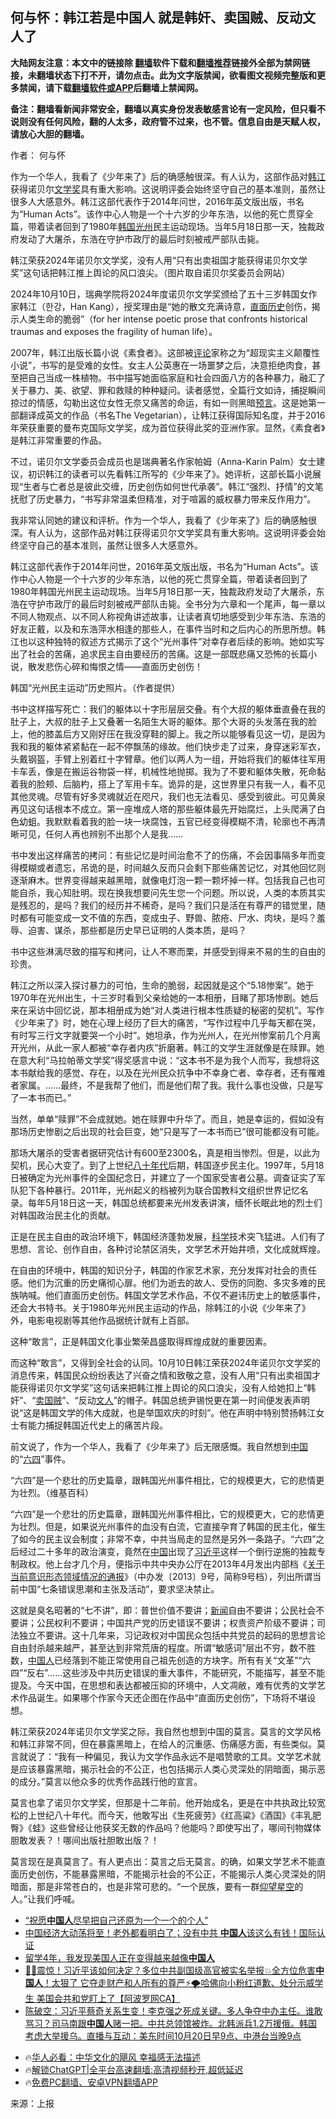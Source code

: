  <!-- 面包屑导航 --> <h2>何与怀：韩江若是中国人 就是韩奸、卖国贼、反动文人了</h2> <p class="notice"><b>大陆网友注意：本文中的链接除 <a href="https://github.com/bannedbook/fanqiang" >翻墙</a>软件下载和<a href="https://github.com/killgcd/justmysocks/blob/master/README.md">翻墙推荐</a>链接外全部为禁网链接，未翻墙状态下打不开，请勿点击。此为文字版禁闻，欲看图文视频完整版和更多禁闻，请下载<a href="https://github.com/bannedbook/fanqiang">翻墙软件或APP</a>后翻墙上禁闻网。</p><p>备注：翻墙看新闻非常安全，翻墙以真实身份发表敏感言论有一定风险，但只看不说则没有任何风险，翻的人太多，政府管不过来，也不管。信息自由是天赋人权，请放心大胆的翻墙。</b></p>  <div class="entry"> <p>作者： 何与怀</p> <p id="summary">作为一个华人，我看了《少年来了》后的确感触很深。有人认为，这部作品对<a href="https://www.bannedbook.org/bnews/tag/%e9%9f%a9%e6%b1%9f/" class="st_tag internal_tag" rel="tag" title="标签 韩江 下的日志">韩江</a>获得诺贝尔<a href="https://www.bannedbook.org/bnews/tag/%E6%96%87%E5%AD%A6%E5%A5%96/" class="st_tag internal_tag" rel="tag" title="标签 文学奖 下的日志">文学奖</a>具有重大影响。这说明评委会始终坚守自己的基本准则，虽然让很多人大感意外。韩江这部代表作于2014年问世，2016年英文版出版，书名为“Human Acts”。该作中心人物是一个十六岁的少年东浩，以他的死亡贯穿全篇，带着读者回到了1980年<a href="https://www.bannedbook.org/bnews/tag/%e9%9f%a9%e5%9b%bd/" class="st_tag internal_tag" rel="tag" title="标签 韩国 下的日志">韩国</a><a href="https://www.bannedbook.org/bnews/tag/%E5%85%89%E5%B7%9E/" class="st_tag internal_tag" rel="tag" title="标签 光州 下的日志">光州</a>民主运动现场。当年5月18日那一天，独裁政府发动了大屠杀，东浩在守护市政厅的最后时刻被戒严部队击毙。</p> <p id="conimg">韩江荣获2024年诺贝尔文学奖，没有人用“只有出卖祖国才能获得诺贝尔文学奖”这句话把韩江推上舆论的风口浪尖。（图片取自诺贝尔奖委员会网站）</p> <p>2024年10月10日，瑞典学院将2024年度诺贝尔文学奖颁给了五十三岁韩国女作家韩江（한강，Han Kang），授奖理由是“她的散文充满诗意，<span class='wp_keywordlink'><a href="https://www.bannedbook.org/forum2/topic968.html" title="直面历史——老三届反思录" target="_blank">直面历史</a></span>创伤，揭示人类生命的脆弱”（for her intense poetic prose that confronts historical traumas and exposes the fragility of human life）。</p> <p>2007年，韩江出版长篇小说《素食者》。这部被<span class='wp_keywordlink_affiliate'><a href="https://www.bannedbook.org/bnews/comments/" title="新闻评论" target="_blank">评论</a></span>家称之为“超现实主义颠覆性小说”，书写的是受难的女性。女主人公英惠在一场噩梦之后，决意拒绝肉食，甚至把自己当成一株植物。书中描写她面临家庭和社会四面八方的各种暴力，融汇了关于暴力、美、欲望、罪和救赎的种种疑问。读者感觉，全篇行文如诗，捕捉瞬间掠过的情感，勾勒出这位女性无奈又痛苦的命运，有如一则黑暗<span class='wp_keywordlink'><a href="https://www.bannedbook.org/forum5/" title="预言玄学禁书下载" rel="nofollow">预言</a></span>。这是她第一部翻译成英文的作品（书名The Vegetarian），让韩江获得国际知名度，并于2016年荣获重要的曼布克国际文学奖，成为首位获得此奖的亚洲作家。显然，《素食者》是韩江非常重要的作品。</p> <p>不过，诺贝尔文学委员会成员也是瑞典著名作家帕姆（Anna-Karin Palm）女士建议，初识韩江的读者可以先看韩江所写的《少年来了》。她评析，这部长篇小说展现“生者与亡者总是彼此交缠，历史创伤如何世代承袭”。韩江“强烈、抒情”的文笔抚慰了历史暴力，“书写非常温柔但精准，对于喧嚣的威权暴力带来反作用力”。</p>  <p>我非常认同她的建议和评析。作为一个华人，我看了《少年来了》后的确感触很深。有人认为，这部作品对韩江获得诺贝尔文学奖具有重大影响。这说明评委会始终坚守自己的基本准则，虽然让很多人大感意外。</p> <p>韩江这部代表作于2014年问世，2016年英文版出版，书名为“Human Acts”。该作中心人物是一个十六岁的少年东浩，以他的死亡贯穿全篇，带着读者回到了1980年韩国光州民主运动现场。当年5月18日那一天，独裁政府发动了大屠杀，东浩在守护市政厅的最后时刻被戒严部队击毙。全书分为六章和一个尾声，每一章以不同人物观点、以不同人称视角讲述故事，让读者真切地感受到少年东浩、东浩的好友正戴，以及和东浩萍水相逢的那些人，在事件当时和之后内心的所思所想。韩江也以这种独特的叙述方式揭示了这个“光州事件”对幸存者后续的影响。她如实写出了社会的苦痛，追求民主自由要经历的苦痛。这是一部既悲痛又恐怖的长篇小说，散发悲伤心碎和悔恨之情——直面历史创伤！</p> <p>韩国“光州民主运动”历史照片。（作者提供）</p> <p>书中这样描写死亡：我们的躯体以十字形层层交叠。有个大叔的躯体垂直叠在我的肚子上，大叔的肚子上又叠著一名陌生大哥的躯体。那个大哥的头发落在我的脸上，他的膝盖后方又刚好压在我没穿鞋的脚上。我之所以能够看见这一切，是因为我和我的躯体紧紧黏在一起不停飘荡的缘故。他们快步走了过来，身穿迷彩军衣，头戴钢盔，手臂上别着红十字臂章。他们以两人为一组，开始将我们的躯体往军用卡车丢，像是在搬运谷物袋一样，机械性地抛掷。我为了不要和躯体失散，死命黏着我的脸颊、后脑杓，搭上了军用卡车。诡异的是，这世界里只有我一人，看不见其他灵魂。尽管有好多灵魂就近在咫尺，我们也无法看见、感受到彼此。可见黄泉再见这句话根本不成立。第一座堆成人塔的那些躯体最先开始腐烂，上头爬满了白色幼蛆。我默默看着我的脸一块一块腐蚀，五官已经变得模糊不清，轮廓也不再清晰可见，任何人再也辨别不出那个人是我&#8230;&#8230;</p> <p>书中发出这样痛苦的拷问：有些记忆是时间治愈不了的伤痛，不会因事隔多年而变得模糊或者遗忘，吊诡的是，时间越久反而只会剩下那些痛苦记忆，对其他回忆则逐渐麻木。世界变得越来越黑暗，就像电灯泡一颗一颗坏掉一样。包括我自己也可能自杀，我心知肚明。现在换我想要问先生您一个问题。所以说，人类的本质其实是残忍的，是吗？我们的经历并不稀奇，是吗？我们只是活在有尊严的错觉里，随时都有可能变成一文不值的东西，变成虫子、野兽、脓疮、尸水、肉块，是吗？羞辱、迫害、谋杀，那些都是历史早已证明的人类本质，是吗？</p> <p>书中这些淋漓尽致的描写和拷问，让人不寒而栗，并感受到得来不易的生的自由的珍贵。</p>  <p>韩江之所以深入探讨暴力的可怕，生命的脆弱，起因就是这个“5.18惨案”。她于1970年在光州出生，十三岁时看到父亲给她的一本相册，目睹了那场惨剧。她后来在采访中回忆说，那本相册成为她“对人类进行根本性质疑的秘密的契机”。写作《少年来了》时，她在心理上经历了巨大的痛苦，“写作过程中几乎每天都在哭，有时写三行文字就要哭一个小时”。她坦承，作为光州人，在光州惨案前几个月离开光州，从此一家人都被“幸存者内疚”折磨著。韩江的文学生涯就像是在赎罪。她在意大利“马拉帕蒂文学奖”得奖感言中说：“这本书不是为我个人而写，我想将这本书献给我的感觉、存在，以及在光州民众抗争中不幸身亡者、幸存者，还有罹难者家属。……最终，不是我帮了他们，而是他们帮了我。我什么事也没做，只是写了一本书而已。”</p> <p>当然，单单“赎罪”不会成就她。她在赎罪中升华了。而且，她是幸运的，假如没有那场历史惨剧之后出现的社会巨变，她“只是写了一本书而已”很可能都没有可能。</p> <p>那场大屠杀的受害者据研究估计有600至2300名，真是相当惨烈。但是，以此为契机，民心大变了。到了上世纪<span class='wp_keywordlink'><a href="https://www.bannedbook.org/forum2/topic939.html" title="《八十年代访谈录》" target="_blank">八十年代</a></span>后期，韩国逐步民主化。1997年，5月18日被确定为光州事件的全国纪念日，并建立了一个国家受害者公墓。调查证实了军队犯下各种暴行。2011年，光州起义的档被列为联合国教科文组织世界记忆名录。每年5月18日这一天，韩国总统都要来光州发表讲演，缅怀长眠此地的烈士们对韩国政治民主化的贡献。</p> <p>正是在民主自由的政治环境下，韩国经济蓬勃发展，<span class='wp_keywordlink'><a href="https://www.bannedbook.org/forum11/topic309.html" title="禁片：“科学”的棍子" target="_blank">科学</a></span>技术突飞猛进。人们有了思想、言论、创作自由，各种讨论禁区消失，文学艺术开始井喷，文化成就辉煌。</p> <p>在自由的环境中，韩国的知识分子，韩国的作家艺术家，充分发挥对社会的责任感。他们为沉重的历史痛彻心扉。他们为逝去的故人、受伤的同胞、多灾多难的民族呐喊。他们直面历史创伤。韩国文学艺术作品，不仅不避讳历史上的敏感事件，还会大书特书。关于1980年光州民主运动的作品，除韩江的小说《少年来了》外，电影电视剧等其他作品据统计就有上百部。</p> <p>这种“敢言”，正是韩国文化事业繁荣昌盛取得辉煌成就的重要因素。</p>  <p>而这种“敢言”，又得到全社会的认同。10月10日韩江荣获2024年诺贝尔文学奖的消息传来，韩国民众纷纷表达了兴奋之情和致敬之意，没有人用“只有出卖祖国才能获得诺贝尔文学奖”这句话来把韩江推上舆论的风口浪尖，没有人给她扣上“韩奸”、“<a href="https://www.bannedbook.org/bnews/tag/%e5%8d%96%e5%9b%bd%e8%b4%bc/" class="st_tag internal_tag" rel="tag" title="标签 卖国贼 下的日志">卖国贼</a>”、“反动<a href="https://www.bannedbook.org/bnews/tag/%E6%96%87%E4%BA%BA/" class="st_tag internal_tag" rel="tag" title="标签 文人 下的日志">文人</a>”的帽子。韩国总统尹锡悦更在第一时间便发表声明说“这是韩国文学的伟大成就，也是举国欢庆的时刻”。他在声明中特别赞扬韩江女士有能力捕捉韩国近代史上的痛苦片段。</p> <p>前文说了，作为一个华人，我看了《少年来了》后无限感慨。我自然想到<span class='wp_keywordlink_affiliate'><a href="https://www.bannedbook.org/" title="中国" target="_blank">中国</a></span>的“<span class='wp_keywordlink'><a href="https://www.bannedbook.org/forum2/topic2509.html" title="《中国六四真相》" target="_blank">六四</a></span>”事件。</p> <p>“六四”是一个悲壮的历史篇章，跟韩国光州事件相比，它的规模更大，它的悲情更为壮烈。（维基百科）</p> <p>“六四”是一个悲壮的历史篇章，跟韩国光州事件相比，它的规模更大，它的悲情更为壮烈。但是，如果说光州事件的血没有白流，它直接孕育了韩国的民主化，催生了如今的民主议会制度；非常不幸，中共当局走的显然是另外一条路子。“六四”之后经过二十多年的政治演变，竟然在<a href="https://www.bannedbook.org/bnews/tag/%E4%B8%AD%E5%9B%BD/" class="st_tag internal_tag" rel="tag" title="标签 中国 下的日志">中国</a>出现了<a href="https://www.bannedbook.org/bnews/tag/%e4%b9%a0%e8%bf%91%e5%b9%b3/" class="st_tag internal_tag" rel="tag" title="标签 习近平 下的日志">习近平</a>这样一个倒行逆施的独裁专制政权。他上台才几个月，便指示中共中央办公厅在2013年4月发出内部档《<span class='wp_keywordlink'><a href="https://www.bannedbook.org/forum34/topic3971.html" title="关于当前意识形态领域情况的通报 中共九号文件全文 pdf" target="_blank">关于当前意识形态领域情况的通报</a></span>》（中办发〔2013〕9号，简称9号档），列出所谓当前中国“七条错误思潮和主张及活动”，要求坚决禁止。</p> <p>这就是臭名昭著的“七不讲”，即：普世价值不要讲；<span class='wp_keywordlink_affiliate'><a href="https://www.bannedbook.org/" title="新闻">新闻</a></span>自由不要讲；公民社会不要讲；公民权利不要讲；中国共产党的历史错误不要讲；权贵资产阶级不要讲；司法独立不要讲。这十几年来，习记政权对中国民众包括中共党员的起码的思想言论自由封杀越来越严，甚至达到非常荒唐的程度。所谓“敏感词”层出不穷，数不胜数，<a href="https://www.bannedbook.org/bnews/tag/%e4%b8%ad%e5%9b%bd%e4%ba%ba/" class="st_tag internal_tag" rel="tag" title="标签 中国人 下的日志">中国人</a>已经落到不能正常使用自己祖先创造的方块字。所有有关“文革”“六四”“反右”……这些涉及中共历史错误的重大事件，不能研究，不能描写，甚至不能提及。今天中国，在思想和表达都被压抑的环境中，人文凋敝，难有优秀的文学艺术作品诞生。如果哪个作家今天还企图在作品中“直面历史创伤”，下场将不堪设想。</p> <p>韩江荣获2024年诺贝尔文学奖之际，我自然也想到中国的莫言。莫言的文学风格和韩江非常不同，但在暴露黑暗上，在给人的沉重感、伤痛感方面，有些类似。莫言就说了：“我有一种偏见，我认为文学作品永远不是唱赞歌的工具。文学艺术就是应该暴露黑暗，揭示社会的不公正，也包括揭示人类心灵深处的阴暗面，揭示恶的成分。”莫言以他众多的优秀作品践行他的宣言。</p>  <p>莫言也拿了诺贝尔文学奖，但那是十二年前。他开始成名，更是在中共执政比较宽松的上世纪八十年代。而今天，他敢写出《生死疲劳》《红高粱》《酒国》《丰乳肥臀》《蛙》这些曾经让他获奖无数的作品吗？他能吗？即使写出了，哪间刊物媒体胆敢发表？！哪间出版社胆敢出版？！</p> <p>莫言现在是真莫言了。有人更点出：莫言之后无莫言。的确，如果文学艺术不能直面历史创伤，不能暴露黑暗，不能揭示社会的不公正，不能揭示人类心灵深处的阴暗面，那是非常苍白的，也是非常可悲的。“一个民族，要有一群<span class='wp_keywordlink'><a href="https://www.bannedbook.org/forum2/topic1098.html" title="何清漣等： 我們仍在仰望星空 （漓江出版社）" target="_blank">仰望星空</a></span>的人。”让我们呼喊。</p> <!--<div id="taboola-mid-1"></div>--><ul class='op-related-articles' title='相关阅读'> <li><a href='https://www.bannedbook.org/bnews/comments/20241021/2104396.html' target='_blank'>“祝愿<b>中国人</b>尽早把自己还原为一个一个的个人”</a></li> <li><a href='https://www.bannedbook.org/bnews/topimagenews/20241021/2104319.html' target='_blank'>中国经济大动荡将至！老外都看明白了；没有中共 <b>中国人</b>该这么有钱！国际认证</a></li> <li><a href='https://www.bannedbook.org/bnews/lifebaike/20241020/2104281.html' target='_blank'>留学4年，我发现美国人正在变得越来越像<b>中国人</b></a></li> <li><a href='https://www.bannedbook.org/bnews/bannedvideo/20241020/2104265.html' target='_blank'>🚨🔥震惊！习近平该如何决定？多位中共副国级高官被实名举报💥全方位危害<b>中国人</b>！太狠了 它夺走财产和人所有的尊严⚡️🌪️哈佛向小粉红道歉、处分示威学生 美国会共和党盯上了【阿波罗网CA】</a></li> <li><a href='https://www.bannedbook.org/bnews/sohnews/20241020/2104242.html' target='_blank'>陈破空：习近平蔡奇关系生变！李克强之死成关键。多人争夺中办主任。谁敢骂习？司马南跟<b>中国人</b>赌一把。中共总领馆被炸。北韩派兵1.2万援俄。韩国考虑大举援乌。直播与互动：美东时间10月20日早9点、中港台当晚9点</a></li> </ul> <ul class="texttj"> <!--<li>🔥<a href="https://www.bannedbook.org/bnews/ssgc/20230219/1850782.html" target="_blank">法国犹太老板：神告诉我们，只有一位中国人能救人类</a></li>--> <li>🔥<a href="https://www.bannedbook.org/bnews/comments/20220220/1694796.html" target="_blank">华人必看：中华文化的飓风 幸福感无法描述</a></li> <li>🔥<a href="https://github.com/bannedbook/fanqiang/wiki/V2ray%E6%9C%BA%E5%9C%BA" target="_blank">解锁ChatGPT|全平台高速翻墙:高清视频秒开,超低延迟</a></li> <li>🔥<a href="https://github.com/bannedbook/fanqiang/wiki/%E7%A6%81%E9%97%BB%E7%BD%91%E5%AE%89%E5%8D%93%E7%BF%BB%E5%A2%99%E6%96%B0%E9%97%BBAPP" target="_blank">免费PC翻墙、安卓VPN翻墙APP</a></li> </ul><p class="src-info">来源：上报 </p><a name='sharetosocial'></a> <div style="margin-bottom:5px;padding-bottom:5px;clear:both"> <div id="archive-pix-1" class="banner-ads"> <!-- AuctionX Display platform tag START --> <div id="27602x728x90x621x_ADSLOT1" clicktrack="%%CLICK_URL_ESC%%"></div>  <!-- AuctionX Display platform tag END --> </div> <div id="archive-pix-2" class="banner-ads"> <!-- AuctionX Display platform tag START --> <div id="27556x300x250x621x_ADSLOT1" clicktrack="%%CLICK_URL_ESC%%" style="margin:0 auto;text-align:center"></div>  <!-- AuctionX Display platform tag END --> </div> </div>  <div id="archive-pix-1" class="banner-ads"> <!-- AuctionX Display platform tag START --> <div id="27603x728x90x621x_ADSLOT1" clicktrack="%%CLICK_URL_ESC%%"></div>  <!-- AuctionX Display platform tag END --> </div> </div><!--END ENTRY--> 